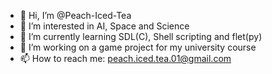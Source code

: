 - 👋 Hi, I’m @Peach-Iced-Tea
- 👀 I’m interested in AI, Space and Science
- 🌱 I’m currently learning SDL(C), Shell scripting and flet(py)
- 💞️ I’m working on a game project for my university course
- 📫 How to reach me: peach.iced.tea.01@gmail.com <br>


<!---
Peach-Iced-Tea/Peach-Iced-Tea is a ✨ special ✨ repository because its `README.md` (this file) appears on your GitHub profile.
You can click the Preview link to take a look at your changes.
--->
